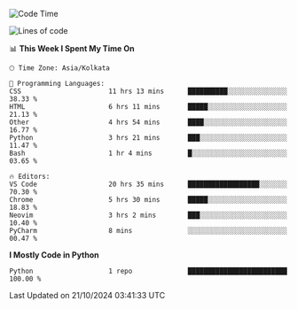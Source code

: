 <!--START_SECTION:waka-->
![Code Time](http://img.shields.io/badge/Code%20Time-345%20hrs%2044%20mins-blue)

![Lines of code](https://img.shields.io/badge/From%20Hello%20World%20I%27ve%20Written-1%20lines%20of%20code-blue)

📊 **This Week I Spent My Time On** 

```text
🕑︎ Time Zone: Asia/Kolkata

💬 Programming Languages: 
CSS                      11 hrs 13 mins      ██████████░░░░░░░░░░░░░░░   38.33 % 
HTML                     6 hrs 11 mins       █████░░░░░░░░░░░░░░░░░░░░   21.13 % 
Other                    4 hrs 54 mins       ████░░░░░░░░░░░░░░░░░░░░░   16.77 % 
Python                   3 hrs 21 mins       ███░░░░░░░░░░░░░░░░░░░░░░   11.47 % 
Bash                     1 hr 4 mins         █░░░░░░░░░░░░░░░░░░░░░░░░   03.65 % 

🔥 Editors: 
VS Code                  20 hrs 35 mins      ██████████████████░░░░░░░   70.30 % 
Chrome                   5 hrs 30 mins       █████░░░░░░░░░░░░░░░░░░░░   18.83 % 
Neovim                   3 hrs 2 mins        ███░░░░░░░░░░░░░░░░░░░░░░   10.40 % 
PyCharm                  8 mins              ░░░░░░░░░░░░░░░░░░░░░░░░░   00.47 % 
```

**I Mostly Code in Python** 

```text
Python                   1 repo              █████████████████████████   100.00 % 
```




 Last Updated on 21/10/2024 03:41:33 UTC
<!--END_SECTION:waka-->
